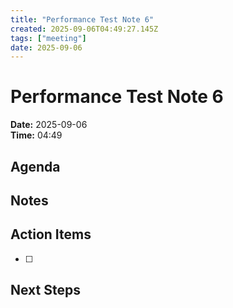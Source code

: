 ```yaml
---
title: "Performance Test Note 6"
created: 2025-09-06T04:49:27.145Z
tags: ["meeting"]
date: 2025-09-06
---
```


# Performance Test Note 6

**Date:** 2025-09-06  
**Time:** 04:49  

## Agenda


## Notes


## Action Items
- [ ] 

## Next Steps
